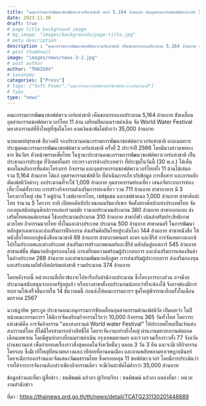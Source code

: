 ```yaml
---
title: "คณะกรรมการพัฒนาซอฟต์พาวเวอร์แห่งชาติ เคาะ 5.164 ล้านบาท ดันอุตสาหกรรมซอฟต์พาวเวอร์ 11 ด้าน"
date: 2023-11-30
draft: true
# page title background image
# bg_image: "images/backgrounds/page-title.jpg"
# meta description
description : "คณะกรรมการพัฒนาซอฟต์พาวเวอร์แห่งชาติ เห็นชอบกรอบงบประมาณ 5,164 ล้านบาท ขับเคลื่อนอุตสาหกรรมซอฟต์พาวเวอร์ไทย 11 ด้าน เตรียมปิดถนนราชดำเนิน จัด World Water Festival มหาสงกรานต์ที่ยิ่งใหญ่ที่สุดในโลก คาดเงินสะพัดไม่ต่ำกว่า 35,000 ล้านบาท"
# post thumbnail
image: "images/news/news-3-2.jpg"
# post author
author: "THAIGOV"
# taxonomy
categories: ["Press"]
# tags: ["Soft Power","คณะกรรมการยุทธศาสตร์ซอฟต์พาวเวอร์แห่งชาติ"]
# type
type: "news"
---
```


คณะกรรมการพัฒนาซอฟต์พาวเวอร์แห่งชาติ เห็นชอบกรอบงบประมาณ 5,164 ล้านบาท ขับเคลื่อนอุตสาหกรรมซอฟต์พาวเวอร์ไทย 11 ด้าน เตรียมปิดถนนราชดำเนิน จัด World Water Festival มหาสงกรานต์ที่ยิ่งใหญ่ที่สุดในโลก คาดเงินสะพัดไม่ต่ำกว่า 35,000 ล้านบาท

นายแพทย์สุรพงษ์ สืบวงศ์ลี รองประธานคณะกรรมการพัฒนาซอฟต์พาวเวอร์แห่งชาติ แถลงผลการประชุมคณะกรรมการพัฒนาซอฟต์พาวเวอร์แห่งชาติ ครั้งที่ 2 ประจำปี 2566 โดยมีนางสาวแพทองธาร ชินวัตร หัวหน้าพรรคเพื่อไทย ในฐานะประธานคณะกรรมการพัฒนาซอฟต์พาวเวอร์แห่งชาติ เป็นประธานการประชุม ที่วิเทศสโมสร กระทรวงการต่างประเทศว่า ที่ประชุมในวันนี้ (30 พ.ย.) ได้เห็นชอบในหลักการที่แต่ละโครงการ กิจกรรม และอุตสาหกรรมซอฟต์พาวเวอร์ไทยทั้ง 11 ด้านได้เสนอ รวม 5,164 ล้านบาท ได้แก่ อุตสาหกรรมเฟสติวัล ที่ดำเนินการเกี่ยวกับข้อมูล การสื่อสาร และการผลักดันเฟสติวัลต่างๆ งบประมาณที่จะใช้ 1,009 ล้านบาท อุตสาหกรรมท่องเที่ยว เสนอจัดระบบการท่องเที่ยวใหม่ทั้งระบบ การสร้างกิจกรรมส่งเสริมการท่องเที่ยว รวม 711 ล้านบาท สาขาอาหาร มี 3 โครงการใหญ่ เช่น 1 หมู่บ้าน 1 เชฟอาหารไทย, เชฟชุมชน และเชฟชาแนล 1,000 ล้านบาท สาขาศิลปะไทย จำนวน 5 โครงาร อาทิ เปิดหอศิลป์บริเวณถนนรัชดาภิเษก จัดตั้งสภาศิลปะแห่งประเทศไทย จัดกองทุนสนับสนุนศิลปการแสดงร่วมสมัย รวมงบประมาณประมาณ 380 ล้านบาท สาขาออกแบบ ส่งเสริมไทยแลนด์แบรนด์ ใช้งบประมาณประมาณ 310 ล้านบาท สาขากีฬา เน้นส่งสริมประสิทธิภาพมวยไทย กิจกรรมมวยไทย ทั้งในและต่างประเทศ ประมาณ 500 ล้านบาท สาขาดนตรี ในการพัฒนาหลักสูตรเฉพาะและส่งเสริมการฝึกอบรม ส่งเสริมศิลปินไทยสู่ระดับโลก 144 ล้านบาท สาขาหนังสือ ให้หนังสือไทยออกสู่หนังสือนานาชาติ 69 ล้านบาท สาขาภาพยนตร์ ละคร และซีรีส์ การจัดเทศกาลเอกซ์โปรในประเทศและต่างประเทศ ส่งเสริมการสร้างภาพยนตร์และซีรีส์ ผลักดันสู่ออสการ์ 545 ล้านบาท สาขาแฟชั่น พัฒนาหลักสูตรออนไลน์ การเตรียมความพร้อมผู้ประกอบการ และส่งเสริมการแสดงสินค้าในต่างประเทศ 268 ล้านบาท และสาขาเกมพัฒนาหลักสูตร การส่งเสริมผู้ประกอบการ ส่งเสริมกองทุนและสร้างสนามกีฬาอีสปอร์ตแห่งชาติ รวมประมาณ 374 ล้านบาท

โดยหลังจากนี้ หน่วยงานที่เกี่ยวข้องจะไปหารือกับสำนักงบประมาณ ซึ่งโครงการบางส่วน อาจมีงบประมาณสนับสนุนจากภาครัฐอยู่แล้ว หรือบางสาขาตั้งงบประมาณน้อยกว่าที่จะต้องใช้ จึงอาจต้องมีการทบทวนให้เสร็จสิ้นภายใน 14 ธันวาคมนี้ ก่อนส่งให้คณะกรรมการฯ ชุดใหญ่พิจารณาอีกครั้งในเดือนมกราคม 2567

นางชฎาทิพ จูตระกูล ประธานคณะอนุกรรมการขับเคลื่อนอุตสาหกรรมด้านเฟสติวัล เปิดเผยว่า ในปีหน้าคณะกรรมการฯ ได้มีการจัดเตรียมกิจกรรมไว้กว่า 10,000 กิจกรรม 365 วันทั่วไทย โดยวาระแห่งชาติคือ การจัดกิจกรรม "มหาสงกรานต์ World water Festival" ให้ประเทศไทยเป็นเจ้าแห่งสงกรานต์โลก ที่ไม่มีใครสามารถอ้างสิทธิ์ได้ โดยจะจัดงานอย่างยิ่งใหญ่ ผ่านงานมหาสงกานต์ตลอดเดือนเมษายน โดยมีศูนย์กลางที่ถนนราชดำเนิน กรุงเทพมหานคร และรวบรวมเรื่องราวทั้ง 77 จังหวัดผ่านขบวนแห่ เพื่อถ่ายทอดเรื่องราวสิ่งสุดยอดในจังหวัดนั้นๆ ตลอด 3 วัน 3 คืน และจะมีเวทีกิจกรรมโดยรอบ ซึ่งมีเวทีใหญ่ที่สนามหลวงและเวทีย่อยที่ลานคนเมือง และลานพลับพลามหาเจษฎาบดินทร์ โดยจะมีการออกร้านและจัดแสดงวัฒนธรรมไทย ซึ่งครอบคลุม 11 ซอฟต์พาวเวอร์ โดยมีการประเมินว่า รายได้จากการจัดงานดังกล่าวเพียงกิจกรรมเดียว จะมีเงินสะพัดไม่ต่ำกว่า 35,000 ล้านบาท





ข้อมูลข่าวและที่มา
ผู้สื่อข่าว : ธนพิชฌน์ แก้วกา
ผู้เรียบเรียง : ธนพิชฌน์ แก้วกา
แหล่งที่มา : หน่วยงานสำนักข่าว

ที่มา : https://thainews.prd.go.th/th/news/detail/TCATG231130201448889
